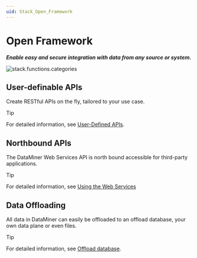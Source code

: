```yaml
---
uid: Stack_Open_Framework
---
```


# Open Framework

***Enable easy and secure integration with data from any source or system.***

![stack.functions.categories](~/dataminer-overview/images/stack_open_framework.png)

## User-definable APIs

Create RESTful APIs on the fly, tailored to your use case.

> [!TIP]
> For detailed information, see [User-Defined APIs](xref:UD_APIs).

## Northbound APIs

The DataMiner Web Services API is north bound accessible for third-party applications.

> [!TIP]
> For detailed information, see [Using the Web Services](xref:Using_the_Web_Services_v1)

## Data Offloading

All data in DataMiner can easily be offloaded to an offload database, your own data plane or even files.

> [!TIP]
> For detailed information, see [Offload database](xref:Offload_database).
